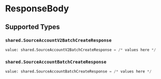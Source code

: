 # ResponseBody


## Supported Types

### `shared.SourceAccountV2BatchCreateResponse`

```python
value: shared.SourceAccountV2BatchCreateResponse = /* values here */
```

### `shared.SourceAccountBatchCreateResponse`

```python
value: shared.SourceAccountBatchCreateResponse = /* values here */
```

